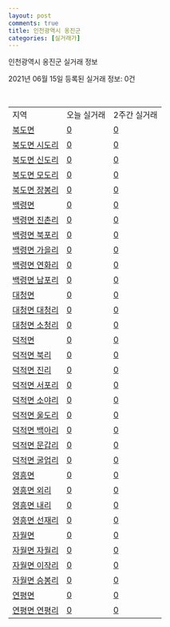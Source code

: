 ```yaml
---
layout: post
comments: true
title: 인천광역시 옹진군
categories: [실거래가]
---
```


인천광역시 옹진군 실거래 정보

2021년 06월 15일 등록된 실거래 정보: 0건

<script type="text/javascript">
  google.charts.load('current', {'packages':['corechart']});
  google.charts.setOnLoadCallback(drawChart);

  function drawChart() {
    var data = google.visualization.arrayToDataTable([['거래일', '매매', '전월세', '전매']]);

    var options = {
      title: '최근 유형별 거래량 추이',
      legend: { position: 'bottom' }
    };

    var chart = new google.visualization.LineChart(document.getElementById('columnchart_material'));
    chart.draw(data, (options));
  }
</script>

<div id="columnchart_material" style="width: 450px; margin-left: -35px"></div>
<br>
<table class="sortable">
  <tr>
    <td>지역</td>
    <td>오늘 실거래</td>
    <td>2주간 실거래</td>
  </tr>

  
  <tr class="item">
    <td><a href="2872031000.html">북도면</a></td>
    <td><a href="2872031000.html">0</a></td>
    <td><a href="2872031000.html">0</a></td>
  </tr>
    

  <tr class="item">
    <td><a href="2872031021.html">북도면 시도리</a></td>
    <td><a href="2872031021.html">0</a></td>
    <td><a href="2872031021.html">0</a></td>
  </tr>
    

  <tr class="item">
    <td><a href="2872031022.html">북도면 신도리</a></td>
    <td><a href="2872031022.html">0</a></td>
    <td><a href="2872031022.html">0</a></td>
  </tr>
    

  <tr class="item">
    <td><a href="2872031023.html">북도면 모도리</a></td>
    <td><a href="2872031023.html">0</a></td>
    <td><a href="2872031023.html">0</a></td>
  </tr>
    

  <tr class="item">
    <td><a href="2872031024.html">북도면 장봉리</a></td>
    <td><a href="2872031024.html">0</a></td>
    <td><a href="2872031024.html">0</a></td>
  </tr>
    

  <tr class="item">
    <td><a href="2872033000.html">백령면</a></td>
    <td><a href="2872033000.html">0</a></td>
    <td><a href="2872033000.html">0</a></td>
  </tr>
    

  <tr class="item">
    <td><a href="2872033021.html">백령면 진촌리</a></td>
    <td><a href="2872033021.html">0</a></td>
    <td><a href="2872033021.html">0</a></td>
  </tr>
    

  <tr class="item">
    <td><a href="2872033022.html">백령면 북포리</a></td>
    <td><a href="2872033022.html">0</a></td>
    <td><a href="2872033022.html">0</a></td>
  </tr>
    

  <tr class="item">
    <td><a href="2872033023.html">백령면 가을리</a></td>
    <td><a href="2872033023.html">0</a></td>
    <td><a href="2872033023.html">0</a></td>
  </tr>
    

  <tr class="item">
    <td><a href="2872033024.html">백령면 연화리</a></td>
    <td><a href="2872033024.html">0</a></td>
    <td><a href="2872033024.html">0</a></td>
  </tr>
    

  <tr class="item">
    <td><a href="2872033025.html">백령면 남포리</a></td>
    <td><a href="2872033025.html">0</a></td>
    <td><a href="2872033025.html">0</a></td>
  </tr>
    

  <tr class="item">
    <td><a href="2872034000.html">대청면</a></td>
    <td><a href="2872034000.html">0</a></td>
    <td><a href="2872034000.html">0</a></td>
  </tr>
    

  <tr class="item">
    <td><a href="2872034021.html">대청면 대청리</a></td>
    <td><a href="2872034021.html">0</a></td>
    <td><a href="2872034021.html">0</a></td>
  </tr>
    

  <tr class="item">
    <td><a href="2872034022.html">대청면 소청리</a></td>
    <td><a href="2872034022.html">0</a></td>
    <td><a href="2872034022.html">0</a></td>
  </tr>
    

  <tr class="item">
    <td><a href="2872035000.html">덕적면</a></td>
    <td><a href="2872035000.html">0</a></td>
    <td><a href="2872035000.html">0</a></td>
  </tr>
    

  <tr class="item">
    <td><a href="2872035021.html">덕적면 북리</a></td>
    <td><a href="2872035021.html">0</a></td>
    <td><a href="2872035021.html">0</a></td>
  </tr>
    

  <tr class="item">
    <td><a href="2872035022.html">덕적면 진리</a></td>
    <td><a href="2872035022.html">0</a></td>
    <td><a href="2872035022.html">0</a></td>
  </tr>
    

  <tr class="item">
    <td><a href="2872035023.html">덕적면 서포리</a></td>
    <td><a href="2872035023.html">0</a></td>
    <td><a href="2872035023.html">0</a></td>
  </tr>
    

  <tr class="item">
    <td><a href="2872035024.html">덕적면 소야리</a></td>
    <td><a href="2872035024.html">0</a></td>
    <td><a href="2872035024.html">0</a></td>
  </tr>
    

  <tr class="item">
    <td><a href="2872035025.html">덕적면 울도리</a></td>
    <td><a href="2872035025.html">0</a></td>
    <td><a href="2872035025.html">0</a></td>
  </tr>
    

  <tr class="item">
    <td><a href="2872035026.html">덕적면 백아리</a></td>
    <td><a href="2872035026.html">0</a></td>
    <td><a href="2872035026.html">0</a></td>
  </tr>
    

  <tr class="item">
    <td><a href="2872035027.html">덕적면 문갑리</a></td>
    <td><a href="2872035027.html">0</a></td>
    <td><a href="2872035027.html">0</a></td>
  </tr>
    

  <tr class="item">
    <td><a href="2872035028.html">덕적면 굴업리</a></td>
    <td><a href="2872035028.html">0</a></td>
    <td><a href="2872035028.html">0</a></td>
  </tr>
    

  <tr class="item">
    <td><a href="2872036000.html">영흥면</a></td>
    <td><a href="2872036000.html">0</a></td>
    <td><a href="2872036000.html">0</a></td>
  </tr>
    

  <tr class="item">
    <td><a href="2872036021.html">영흥면 외리</a></td>
    <td><a href="2872036021.html">0</a></td>
    <td><a href="2872036021.html">0</a></td>
  </tr>
    

  <tr class="item">
    <td><a href="2872036022.html">영흥면 내리</a></td>
    <td><a href="2872036022.html">0</a></td>
    <td><a href="2872036022.html">0</a></td>
  </tr>
    

  <tr class="item">
    <td><a href="2872036023.html">영흥면 선재리</a></td>
    <td><a href="2872036023.html">0</a></td>
    <td><a href="2872036023.html">0</a></td>
  </tr>
    

  <tr class="item">
    <td><a href="2872037000.html">자월면</a></td>
    <td><a href="2872037000.html">0</a></td>
    <td><a href="2872037000.html">0</a></td>
  </tr>
    

  <tr class="item">
    <td><a href="2872037021.html">자월면 자월리</a></td>
    <td><a href="2872037021.html">0</a></td>
    <td><a href="2872037021.html">0</a></td>
  </tr>
    

  <tr class="item">
    <td><a href="2872037022.html">자월면 이작리</a></td>
    <td><a href="2872037022.html">0</a></td>
    <td><a href="2872037022.html">0</a></td>
  </tr>
    

  <tr class="item">
    <td><a href="2872037023.html">자월면 승봉리</a></td>
    <td><a href="2872037023.html">0</a></td>
    <td><a href="2872037023.html">0</a></td>
  </tr>
    

  <tr class="item">
    <td><a href="2872038000.html">연평면</a></td>
    <td><a href="2872038000.html">0</a></td>
    <td><a href="2872038000.html">0</a></td>
  </tr>
    

  <tr class="item">
    <td><a href="2872038021.html">연평면 연평리</a></td>
    <td><a href="2872038021.html">0</a></td>
    <td><a href="2872038021.html">0</a></td>
  </tr>
    


</table>


    